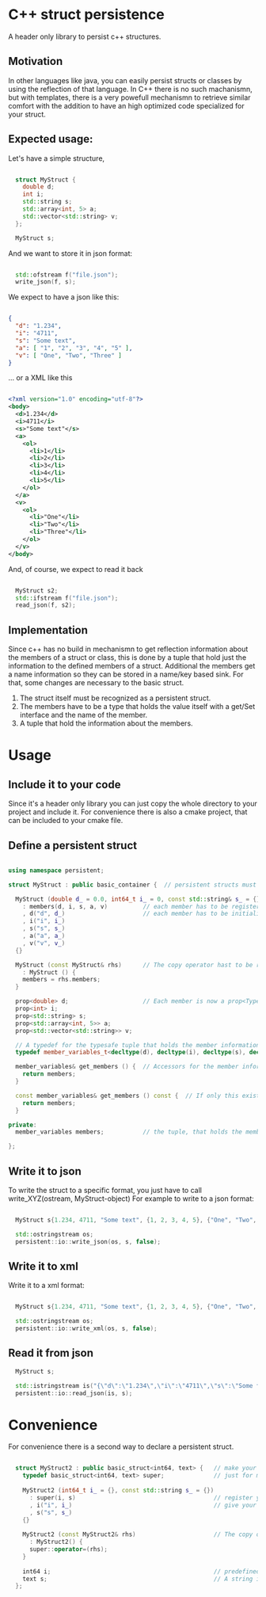 # C++ struct persistence

A header only library to persist c++ structures.

## Motivation

In other languages like java, you can easily persist structs or classes by using
the reflection of that language. In C++ there is no such machanismn, but with
templates, there is a very powefull mechanismn to retrieve similar comfort with
the addition to have an high optimized code specialized for your struct.

## Expected usage:

Let's have a simple structure,

```c++

  struct MyStruct {
    double d;
    int i;
    std::string s;
    std::array<int, 5> a;
    std::vector<std::string> v;
  };

  MyStruct s;

```

And we want to store it in json format:

```c++

  std::ofstream f("file.json");
  write_json(f, s);

```

We expect to have a json like this:

```json

{
  "d": "1.234",
  "i": "4711",
  "s": "Some text",
  "a": [ "1", "2", "3", "4", "5" ],
  "v": [ "One", "Two", "Three" ]
}

```

... or a XML like this

```xml

<?xml version="1.0" encoding="utf-8"?>
<body>
  <d>1.234</d>
  <i>4711</i>
  <s>"Some text"</s>
  <a>
    <ol>
      <li>1</li>
      <li>2</li>
      <li>3</li>
      <li>4</li>
      <li>5</li>
    </ol>
  </a>
  <v>
    <ol>
      <li>"One"</li>
      <li>"Two"</li>
      <li>"Three"</li>
    </ol>
  </v>
</body>

```

And, of course, we expect to read it back

```c++

  MyStruct s2;
  std::ifstream f("file.json");
  read_json(f, s2);

```

## Implementation

Since c++ has no build in mechanismn to get reflection information about the
members of a struct or class, this is done by a tuple that hold just the
information to the defined members of a struct.
Additional the members get a name information so they can be stored in a
name/key based sink. For that, some changes are necessary to the basic struct.

1. The struct itself must be recognized as a persistent struct.
2. The members have to be a type that holds the value itself with a get/Set
   interface and the name of the member.
3. A tuple that hold the information about the members.

# Usage

## Include it to your code

Since it's a header only library you can just copy the whole directory to your
project and include it. For convenience there is also a cmake project, that can
 be included to your 
cmake file.

## Define a persistent struct

```c++

using namespace persistent;

struct MyStruct : public basic_container {  // persistent structs must be subclasses of a basic_container

  MyStruct (double d_ = 0.0, int64_t i_ = 0, const std::string& s_ = {}, const std::array<int, 5>& a_ = {}, const std::vector<std::string>& v_ = {})
    : members(d, i, s, a, v)          // each member has to be registered in the members suple.
    , d("d", d_)                      // each member has to be initialized with a name and optional with a value.
    , i("i", i_)
    , s("s", s_)
    , a("a", a_)
    , v("v", v_)
  {}

  MyStruct (const MyStruct& rhs)      // The copy operator hast to be rewritten that way,
    : MyStruct () {
    members = rhs.members;
  }

  prop<double> d;                     // Each member is now a prop<Type> memeber.
  prop<int> i;
  prop<std::string> s;
  prop<std::array<int, 5>> a;
  prop<std::vector<std::string>> v;

  // A typedef for the typesafe tuple that holds the member information.
  typedef member_variables_t<decltype(d), decltype(i), decltype(s), decltype(a), decltype(v)> member_variables;

  member_variables& get_members () {  // Accessors for the member information
    return members;
  }

  const member_variables& get_members () const {  // If only this exists, the struct can only be written, but not readen.
    return members;
  }

private:
  member_variables members;           // the tuple, that holds the member information

};

```

## Write it to json

To write the struct to a specific format, you just have to call write_XYZ(ostream, MyStruct-object)
For example to write to a json format:

```c++

  MyStruct s{1.234, 4711, "Some text", {1, 2, 3, 4, 5}, {"One", "Two", "Three"}};

  std::ostringstream os;
  persistent::io::write_json(os, s, false);

```

## Write it to xml

Write it to a xml format:


```c++

  MyStruct s{1.234, 4711, "Some text", {1, 2, 3, 4, 5}, {"One", "Two", "Three"}};

  std::ostringstream os;
  persistent::io::write_xml(os, s, false);

```

## Read it from json

```c++
  MyStruct s;

  std::istringstream is("{\"d\":\"1.234\",\"i\":\"4711\",\"s\":\"Some text\",\"a\":[\"1\",\"2\",\"3\",\"4\",\"5\"],\"v\":[\"One\",\"Two\",\"Three\"]}");
  persistent::io::read_json(is, s);

```

# Convenience

For convenience there is a second way to declare a persistent struct.

```c++

  struct MyStruct2 : public basic_struct<int64, text> {   // make your struct a subclass of basic_struct and tell it your property types.
    typedef basic_struct<int64, text> super;              // just for more convenience...
  
    MyStruct2 (int64_t i_ = {}, const std::string s_ = {})
      : super(i, s)                                       // register your properties
      , i("i", i_)                                        // give your properties a name
      , s("s", s_)
    {}
  
    MyStruct2 (const MyStruct2& rhs)                      // The copy operator also has to be redefined
      : MyStruct2() {
      super::operator=(rhs);
    }
  
    int64 i;                                              // predefined properties for build in types.
    text s;                                               // A string is now a text to avoid nameing collisions
  };

```
